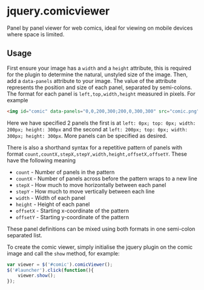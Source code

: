 jquery.comicviewer
==================

Panel by panel viewer for web comics, ideal for viewing on mobile devices where space is limited.

Usage
-----

First ensure your image has a `width` and a `height` attribute, this is required for the plugin to determine the natural, unstyled size of the image.
Then, add a `data-panels` attribute to your image. The value of the attribute represents the position and size of each panel,
separated by semi-colons. The format for each panel is `left,top,width,height` measured in pixels. For example

```html
<img id="comic" data-panels="0,0,200,300;200,0,300,300" src="comic.png" width="500" height="300"/>
```
    
Here we have specified 2 panels the first is at `left: 0px; top: 0px; width: 200px; height: 300px` and the second at `left: 200px; top: 0px; width: 300px; height: 300px`.
More panels can be specified as desired.

There is also a shorthand syntax for a repetitive pattern of panels with format `count,countX,stepX,stepY,width,height,offsetX,offsetY`. 
These have the following meaning

* `count` - Number of panels in the pattern
* `countX` - Number of panels across before the pattern wraps to a new line
* `stepX` - How much to move horizontally between each panel
* `stepY` - How much to move vertically between each line
* `width` - Width of each panel
* `height` - Height of each panel
* `offsetX` - Starting x-coordinate of the pattern
* `offsetY` - Starting y-coordinate of the pattern

These panel definitions can be mixed using both formats in one semi-colon separated list.

To create the comic viewer, simply initialise the jquery plugin on the comic image and call the `show` method, for example:

```js
var viewer = $('#comic').comicViewer();
$('#launcher').click(function(){
    viewer.show();
});
```
